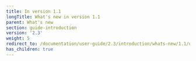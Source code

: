 ```yaml
---
title: In version 1.1
longTitle: What's new in version 1.1
parent: What's new
section: guide-introduction
version: '2.3'
weight: 5
redirect_to: /documentation/user-guide/2.3/introduction/whats-new/1.1/overview
has_children: true
---
```

